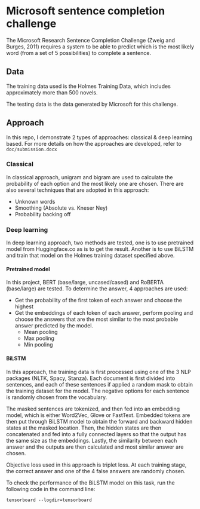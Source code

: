 # Microsoft sentence completion challenge

The Microsoft Research Sentence Completion Challenge (Zweig and Burges, 2011) requires a system to be able to predict which is the most likely word (from a set of 5 possibilities) to complete a sentence.

## Data

The training data used is the Holmes Training Data, which includes approximately more than 500 novels.

The testing data is the data generated by Microsoft for this challenge.

## Approach
In this repo, I demonstrate 2 types of approaches: classical & deep learning based. For more details on how the approaches are developed, refer to `doc/submission.docx`

### Classical 
In classical approach, unigram and bigram are used to calculate the probability of each option and the most likely one are chosen. There are also several techniques that are adopted in this approach:
- Unknown words
- Smoothing (Absolute vs. Kneser Ney)
- Probability backing off

### Deep learning
In deep learning approach, two methods are tested, one is to use pretrained model from Huggingface.co as is to get the result. Another is to use BiLSTM and train that model on the Holmes training dataset specified above.

#### Pretrained model
In this project, BERT (base/large, uncased/cased) and RoBERTA (base/large) are tested. To determine the answer, 4 approaches are used:
- Get the probability of the first token of each answer and choose the highest
- Get the embeddings of each token of each answer, perform pooling and choose the answers that are the most similar to the most probable answer predicted by the model.
  - Mean pooling
  - Max pooling
  - Min pooling 

#### BiLSTM
In this approach, the training data is first processed using one of the 3 NLP packages (NLTK, Spacy, Stanza). Each document is first divided into sentences, and each of these sentences if applied a random mask to obtain the training dataset for the model. The negative options for each sentence is randomly chosen from the vocabulary.

The masked sentences are tokenized, and then fed into an embedding model, which is either Word2Vec, Glove or FastText. Embedded tokens are then put through BiLSTM model to obtain the forward and backward hidden states at the masked location. Then, the hidden states are then concatenated and fed into a fully connected layers so that the output has the same size as the embeddings. Lastly, the similarity between each answer and the outputs are then calculated and most similar answer are chosen. 

Objective loss used in this approach is triplet loss. At each training stage, the correct answer and one of the 4 false answers are randomly chosen.

To check the performance of the BiLSTM model on this task, run the following code in the command line:
```
tensorboard --logdir=tensorboard
```

